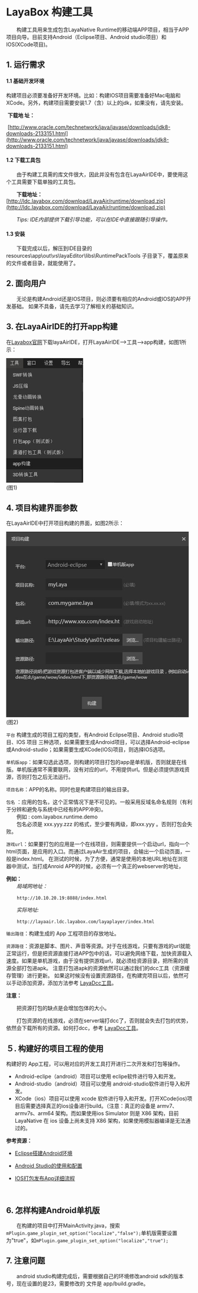 # LayaBox 构建工具
　　构建工具用来生成包含LayaNative Runtime的移动端APP项目，相当于APP项目向导。目前支持Android（Eclipse项目、Android studio项目）和IOS(XCode项目)。

## 1. 运行需求
#### 1.1 基础开发环境

​	构建项目必须要准备好开发环境。比如：构建IOS项目需要准备好Mac电脑和XCode。另外，构建项目需要安装1.7（含）以上的jdk，如果没有，请先安装。

​	**下载地 址：**

​	[http://www.oracle.com/technetwork/java/javase/downloads/jdk8-downloads-2133151.html](http://www.oracle.com/technetwork/java/javase/downloads/jdk8-downloads-2133151.html)

#### 1.2 下载工具包

　　由于构建工具需的库文件很大，因此并没有包含在LayaAirIDE中，要使用这个工具需要下载单独的工具包。

　　**下载地址：**
​	[http://ldc.layabox.com/download/LayaAir/runtime/download.zip](http://ldc.layabox.com/download/LayaAir/runtime/download.zip)  

　　*Tips: IDE内部提供下载引导功能，可以在IDE中直接跟随引导操作。*

#### 1.3 安装

　　下载完成以后，解压到IDE目录的 resources\app\out\vs\layaEditor\libs\RuntimePackTools 子目录下，覆盖原来的文件或者目录，就能使用了。



## 2. 面向用户
　　无论是构建Android还是IOS项目，则必须要有相应的Android或IOS的APP开发基础。  如果不具备，请先去学习了解相关的基础知识。



## 3. 在LayaAirIDE的打开app构建

在[Layabox官网](Layabox.com)下载layaAirIDE，打开LayaAirIDE-->工具-->app构建，如图1所示：


![图1](1.jpg)  <br /> 
(图1)



## 4. 项目构建界面参数

在LayaAirIDE中打开项目构建的界面，如图2所示：

![2](2.jpg) <br /> 
(图2)

`平台` 构建生成的项目工程的类型，有Android Eclipse项目、Android studio项目、IOS 项目 三种选项，如果需要生成Android项目，可以选择Android-eclipse或Android-studio；如果需要生成XCode(IOS)项目，则选择IOS选项。 

`单机版app`：如果勾选此选项，则构建的项目打包的app是单机版，否则就是在线版。单机版通常不需要联网，没有对应的url，不用提供url。但是必须提供游戏资源，否则打包之后无法运行。

`项目名称`：APP的名称。同时也是构建项目的输出目录。

`包名` ：应用的包名，这个正常情况下是不可见的。一般采用反域名命名规则（有利于分辨和避免与系统中已经有的APP冲突)。   
　　例如 : com.layabox.runtime.demo   
　　包名必须是 xxx.yyy.zzz 的格式，至少要有两级，即xxx.yyy 。否则打包会失败。

`游戏url`：如果要打包的应用是一个在线项目，则需要提供一个启动url，指向一个html页面，是应用的入口。而通过LayaAir生成的项目，会输出一个启动页面，一般是index.html。 在测试的时候，为了方便，通常是使用的本地URL地址在浏览器中测试，当打成Anroid APP的时候，必须有一个真正的webserver的地址，

**例如：**  
　　*局域网地址：*  

``` 
    http://10.10.20.19:8888/index.html
```
　　*实际地址:*  
```
    http://layaair.ldc.layabox.com/layaplayer/index.html
```

`输出路径`：构建生成的 App 工程项目的存放地址。

`资源路径`：资源是脚本、图片、声音等资源。对于在线游戏，只要有游戏的url就能正常运行，但是把资源直接打进APP包中的话，可以避免网络下载，加快资源载入速度。如果是单机游戏，由于没有提供游戏url，就必须给资源目录，把所需的资源全部打包进apk。
注意打包进apk的资源依然可以通过我们的dcc工具（资源缓存管理）进行更新。
如果这时候没有设置资源路径，在构建完项目以后，依然可以手动添加资源，添加方法参考 [LayaDcc工具](https://github.com/layabox/layaair-doc/tree/master/Chinese/LayaNative/LayaDcc_Tool)。  

**注意：**  

　　把资源打包的缺点是会增加包体的大小。  

　　打包资源的在线游戏，必须在server端打dcc了，否则就会失去打包的优势，依然会下载所有的资源。如何打dcc，参考 [LayaDcc工具](https://github.com/layabox/layaair-doc/tree/master/Chinese/LayaNative/LayaDcc_Tool)。



## ５. 构建好的项目工程的使用

构建好的 App工程，可以用对应的开发工具打开进行二次开发和打包等操作。

- Android-eclipe（android）项目可以使用 eclipe软件进行导入和开发。
- Android-studio（android）项目可以使用 android-studio软件进行导入和开发。
- XCode（ios）项目可以使用 xcode 软件进行导入和开发。打开XCode(ios)项目后需要选择真正的ios设备进行build。（注意：真正的设备是 armv7、armv7s、arm64 架构。而如果使用ios Simulator 则是 X86 架构，目前 LayaNative 在 ios 设备上尚未支持 X86 架构，如果使用模拟器编译是无法通过的。



**参考资源：**

- [Eclipse搭建Android环境](https://github.com/layabox/layaair-doc/tree/master/Chinese/LayaNative/setUpAndroidEnvironment_Eclipse)

- [Android Studio的使用和配置](https://github.com/layabox/layaair-doc/tree/master/Chinese/LayaNative/AndroidStudio_ConfigurationAndApplication)

- [IOS打包发布App详细流程](https://github.com/layabox/layaair-doc/tree/master/Chinese/LayaNative/packagingReleases_IOS)

  ​

## 6. 怎样构建Android单机版
　　在构建的项目中打开MainActivity.java，搜索 `mPlugin.game_plugin_set_option("localize","false");`单机版需要设置为"true"，如`mPlugin.game_plugin_set_option("localize","true");`



## 7. 注意问题
　　android studio构建完成后，需要根据自己的环境修改android sdk的版本号，现在设置的是23，需要修改的
文件是 app/build.gradle。